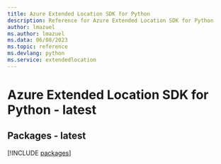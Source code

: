 ```yaml
---
title: Azure Extended Location SDK for Python
description: Reference for Azure Extended Location SDK for Python
author: lmazuel
ms.author: lmazuel
ms.data: 06/08/2023
ms.topic: reference
ms.devlang: python
ms.service: extendedlocation
---
```

# Azure Extended Location SDK for Python - latest
## Packages - latest
[!INCLUDE [packages](extended-location-index.md)]